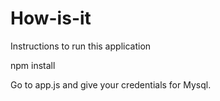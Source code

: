 # How-is-it

Instructions to run this application

npm install

Go to app.js and give your credentials for Mysql.
